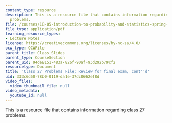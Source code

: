 ```yaml
---
content_type: resource
description: This is a resource file that contains information regarding class 27
  problems.
file: /courses/18-05-introduction-to-probability-and-statistics-spring-2014/333c6d5078b00119da1e37dc8662ef8d_MIT18_05S14_class27-prob.pdf
file_type: application/pdf
learning_resource_types:
- Lecture Notes
license: https://creativecommons.org/licenses/by-nc-sa/4.0/
ocw_type: OCWFile
parent_title: Class Slides
parent_type: CourseSection
parent_uid: 94de8151-483a-826f-90af-93d292b79cf2
resourcetype: Document
title: 'Class 27 Problems File: Review for final exam, cont''d'
uid: 333c6d50-78b0-0119-da1e-37dc8662ef8d
video_files:
  video_thumbnail_file: null
video_metadata:
  youtube_id: null
---
```

This is a resource file that contains information regarding class 27 problems.